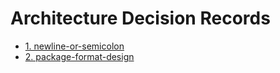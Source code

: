 # Architecture Decision Records

* [1. newline-or-semicolon](0001-newline-or-semicolon.md)
* [2. package-format-design](0002-package-format-design.md)
